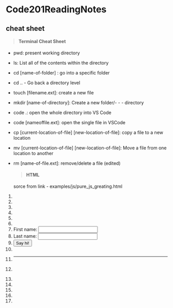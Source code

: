 # Code201ReadingNotes
## **cheat sheet**
  > #### Terminal Cheat Sheet
- pwd: present working directory
- ls: List all of the contents within the directory
- cd [name-of-folder] : go into a specific folder
- cd .. - Go back a directory level
- touch [filename.ext]: create a new file
- mkdir [name-of-directory]: Create a new folder/- - - directory
- code .: open the whole directory into VS Code
- code [nameoffile.ext]: open the single file in VSCode
- cp [current-location-of-file] [new-location-of-file]: copy a file to a new location
- mv [current-location-of-file] [new-location-of-file]: Move a file from one location to another
- rm [name-of-file.ext]: remove/delete a file (edited)

  > #### **HTML** 
  sorce from link - examples/js/pure_js_greating.html
1. <html>
2. <head>
3.   <title>Hello World</title>
4. </head>
5. <body>
6.  
7. First name: <input id="first_name">
8. Last name: <input id="last_name">
9. <button id="say">Say hi!</button>
10.  
11. <hr>
12. <div id="result"></div>
13.  
14. <script>
15. function say_hi() {
16.     var fname = document.getElementById('first_name').value;
17.     var lname = document.getElementById('last_name').value;
18.  
19.     var html = 'Hello <b>' + fname + '</b> ' + lname;
20.  
21.     document.getElementById('result').innerHTML = html;
22. }
23.  
24. document.getElementById('say').addEventListener('click', say_hi);
25. </script>
26.  
27. </body>
28. </html>

